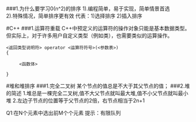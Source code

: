 ###1.为什么要学习0(n^2)的排序
1).编程简单，易于实现，简单情景首选</br>
2).特殊情况，简单排序更有效
代表：1)选择排序 2)插入排序


#C++
###1.运算符重载
C++中预定义的运算符的操作对象只能是基本数据类型。但实际上，对于许多用户自定义类型（例如类），也需要类似的运算操作。

```
<返回类型说明符> operator <运算符符号>(<参数表>)
{

     <函数体>

}
```

#堆和堆排序
###1.完全二叉树
某个节点的值总是不大于其父节点的值；
###2.堆的简述
1.堆总是一棵完全二叉树,值不大父节点就叫最大堆,值不小父节点就叫最小堆
2.左边子节点的位置等于父节点的2倍，右节点相当于2n+1


Q1:在N个元素中选出前M个个元素
提示：有限队列